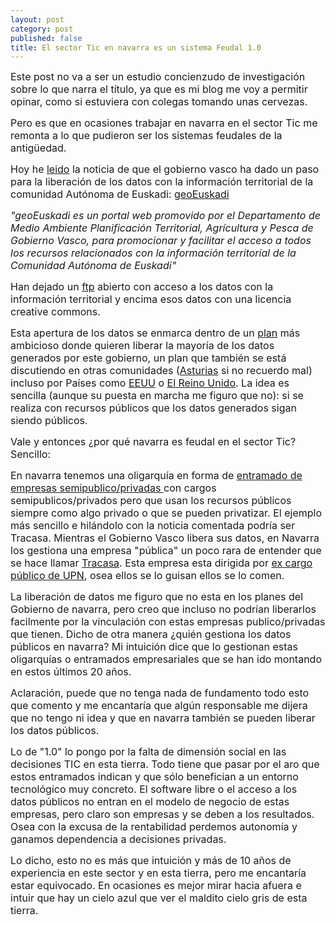 ```yaml
---
layout: post
category: post
published: false
title: El sector Tic en navarra es un sistema Feudal 1.0
---
```


<p><span style="font-size: medium;">Este post no va a ser un estudio concienzudo de investigación sobre lo que narra el título, ya que es mi blog me voy a permitir opinar, como si estuviera con colegas tomando unas cervezas.&nbsp;</span></p><p><span style="font-size: medium;">Pero es que en ocasiones trabajar en navarra en el sector Tic me remonta a lo que pudieron ser los sistemas feudales de la antigüedad.&nbsp;</span></p><p><span style="font-size: medium;">Hoy he <a title="geoEuskadi" href="http://eadminblog.net/post/2010/02/21/geoeuskadi-libera-informacian-geografica">leido</a> la noticia de que el gobierno vasco ha dado un paso para la liberación de los datos con la información territorial de la comunidad Autónoma de Euskadi: <a title="geoesukadi" href="http://www.geo.euskadi.net/s69-15375/es/">geoEuskadi</a>&nbsp;</span></p><p><span style="font-size: medium;"><em>"geoEuskadi es un portal web promovido por el Departamento de Medio Ambiente Planificación Territorial, Agrícultura y Pesca de Gobierno Vasco, para promocionar y facilitar el acceso a todos los recursos relacionados con la información territorial de la Comunidad Autónoma de Euskadi"</em></span></p><p><span style="font-size: medium;">Han dejado un <a title="ftp" href="tp://ftp.geo.euskadi.net/">ftp</a> abierto con acceso a los datos con la información territorial y encima esos datos con una licencia creative commons.&nbsp;</span></p><p><span style="font-size: medium;">Esta apertura de los datos se enmarca dentro de un <a title="plan" href="http://eadminblog.net/post/2010/01/23/proyecto-apertura-de-los-datos-publicos-open-data-euskadi">plan</a> más ambicioso donde quieren liberar la mayoría de los datos generados por este gobierno, un plan que también se está discutiendo en otras comunidades (<a title="asturias" href="http://datos.fundacionctic.org/2010/01/ciberpais-asturias-libera-sus-datos-publicos-ctic/">Asturias</a> si no recuerdo mal) incluso por Países como <a title="eeuu" href="http://data.gov/">EEUU</a> o <a title="Reino unido" href="http://data.gov.uk/">El Reino Unido</a>. La idea es sencilla (aunque su puesta en marcha me figuro que no): si se realiza con recursos públicos que los datos generados sigan siendo públicos.&nbsp;</span></p><p><span style="font-size: medium;">Vale y entonces ¿por qué navarra es feudal en el sector Tic? Sencillo:</span></p><p><span style="font-size: medium;">En navarra tenemos una oligarquía en forma de <a title="empresas" href="http://www.navarra.es/home_es/Gobierno+de+Navarra/Organigrama/Sociedades+publicas/">entramado de empresas semipublico/privadas </a>con cargos semipublicos/privados pero que usan los recursos públicos siempre como algo privado o que se pueden privatizar. El ejemplo más sencillo e hilándolo con la noticia comentada podría ser Tracasa. Mientras el Gobierno Vasco libera sus datos, en Navarra los gestiona una empresa "pública" un poco rara de entender que se hace llamar <a title="tracasa" href="http://www.tracasa.es/sobre-tracasa/sobre-tracasa+calidad.aspx">Tracasa</a>. Esta empresa esta dirigida por <a title="upn" href="http://www.tracasa.es/sobre-tracasa/sobre-tracasa+organizacion.aspx">ex cargo público de UPN</a>, osea ellos se lo guisan ellos se lo comen.&nbsp;</span></p><p><span style="font-size: medium;">La liberación de datos me figuro que no esta en los planes del Gobierno de navarra, pero creo que incluso no podrían liberarlos facilmente por la vinculación con estas empresas publico/privadas que tienen. Dicho de otra manera ¿quién gestiona los datos públicos en navarra? Mi intuición dice que lo gestionan estas oligarquías o entramados empresariales que se han ido montando en estos últimos 20 años.</span></p><p><span style="font-size: medium;">Aclaración, puede que no tenga nada de fundamento todo esto que comento y me encantaría que algún responsable me dijera que no tengo ni idea y que en navarra también se pueden liberar los datos públicos.&nbsp;</span></p><p><span style="font-size: medium;">Lo de "1.0" lo pongo por la falta de dimensión social en las decisiones TIC en esta tierra. Todo tiene que pasar por el aro que estos entramados indican y que sólo benefician a un entorno tecnológico muy concreto. El software libre o el acceso a los datos públicos no entran en el modelo de negocio de estas empresas, pero claro son empresas y se deben a los resultados. Osea con la excusa de la rentabilidad perdemos autonomía y ganamos dependencia a decisiones privadas.</span></p><p><span style="font-size: medium;">Lo dicho, esto no es más que intuición y más de 10 años de experiencia en este sector y en esta tierra, pero me encantaría estar equivocado. En ocasiones es mejor mirar hacia afuera e intuir que hay un cielo azul que ver el maldito cielo gris de esta tierra.</span></p>